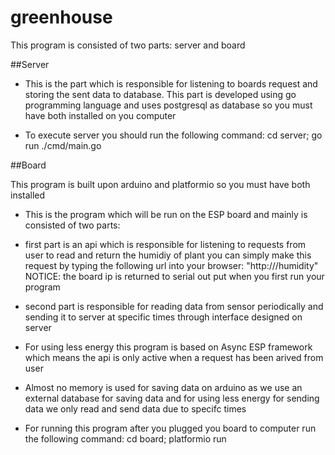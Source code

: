 # greenhouse

This program is consisted of two parts: server and board

##Server

- This is the part which is responsible for listening to boards request and storing
the sent data to database. This part is developed using go programming language and uses
postgresql as database so you must have both installed on you computer

- To execute server you should run the following command:
cd server; go run ./cmd/main.go

##Board

This program is built upon arduino and  platformio so you must have both installed

- This is the program which will be run on the ESP board and mainly is consisted of two parts:

- first part is an api which is responsible for listening to requests from user to read and return the
humidiy of plant you can simply make this request by typing the following url into your browser:
"http://<board-ip>/humidity"
NOTICE: the board ip is returned to serial out put when you first run your program

- second part is responsible for reading data from sensor periodically and sending it to
server at specific times through interface designed on server

- For using less energy this program is based on Async ESP framework which means the api is only active 
when a request has been arived from user

- Almost no memory is used for saving data on arduino as we use an external database for saving data
and for using less energy for sending data we only read and send data due to specifc times

- For running this program after you plugged you board to computer run the following command:
cd board; platformio run
